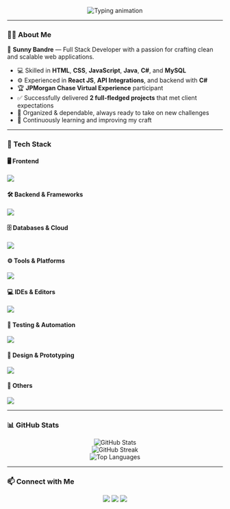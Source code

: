 <!-- Banner -->
<p align="center">
  <img src="https://readme-typing-svg.demolab.com?font=Fira+Code&size=22&pause=1000&center=true&vCenter=true&width=550&lines=Hi+%F0%9F%91%8B%2C+I'm+Sunny+Bandre!;Full+Stack+Developer+%7C+React+%7C+C%23+%7C+API+Enthusiast;Passionate+Problem+Solver+%7C+Team+Player+%F0%9F%92%AA" alt="Typing animation" />
</p>

---

### 👨‍💻 About Me

🎯 **Sunny Bandre** — Full Stack Developer with a passion for crafting clean and scalable web applications.

- 💻 Skilled in **HTML**, **CSS**, **JavaScript**, **Java**, **C#**, and **MySQL**
- ⚙️ Experienced in **React JS**, **API Integrations**, and backend with **C#**
- 🏆 **JPMorgan Chase Virtual Experience** participant
- ✅ Successfully delivered **2 full-fledged projects** that met client expectations
- 🚀 Organized & dependable, always ready to take on new challenges
- 🧠 Continuously learning and improving my craft

---

### 🧰 Tech Stack

#### 🖥️ Frontend
<p>
  <img src="https://skillicons.dev/icons?i=html,css,js,ts,react,angular,vite,tailwind,bootstrap,babel,threejs" />
</p>

#### 🛠️ Backend & Frameworks
<p>
  <img src="https://skillicons.dev/icons?i=nodejs,express,java,cs,spring,py,r" />
</p>

#### 🗄️ Databases & Cloud
<p>
  <img src="https://skillicons.dev/icons?i=mysql,mongodb,firebase,supabase,aws,gcp" />
</p>

#### ⚙️ Tools & Platforms
<p>
  <img src="https://skillicons.dev/icons?i=git,github,postman,vercel,anaconda,notion,stackblitz" />
</p>

#### 💻 IDEs & Editors
<p>
  <img src="https://skillicons.dev/icons?i=vscode,visualstudio,pycharm,eclipse,androidstudio" />
</p>

#### 🧪 Testing & Automation
<p>
  <img src="https://skillicons.dev/icons?i=selenium,regex" />
</p>

#### 🎨 Design & Prototyping
<p>
  <img src="https://skillicons.dev/icons?i=figma,ps" />
</p>

#### 💬 Others
<p>
  <img src="https://skillicons.dev/icons?i=c,cpp,discord,gmail,linux,npm" />
</p>

---

### 📊 GitHub Stats

<p align="center">
  <img src="https://github-readme-stats.vercel.app/api?username=sunnybandre&show_icons=true&theme=tokyonight&hide_border=true" alt="GitHub Stats" />
  <br />
  <img src="https://github-readme-streak-stats.herokuapp.com/?user=sunnybandre&theme=tokyonight&hide_border=true" alt="GitHub Streak" />
  <br />
  <img src="https://github-readme-stats.vercel.app/api/top-langs/?username=sunnybandre&layout=compact&theme=tokyonight&hide_border=true" alt="Top Languages" />
</p>

---

### 📫 Connect with Me

<p align="center">
  <a href="mailto:bandresunny89@gmail.com"><img src="https://img.shields.io/badge/Gmail-D14836?style=for-the-badge&logo=gmail&logoColor=white" /></a>
  <a href="https://linkedin.com/in/sunnybandre"><img src="https://img.shields.io/badge/LinkedIn-0077B5?style=for-the-badge&logo=linkedin&logoColor=white" /></a>
  <a href="https://sunnybandre.github.io/"><img src="https://img.shields.io/badge/Portfolio-000000?style=for-the-badge&logo=vercel&logoColor=white" /></a>
</p>
